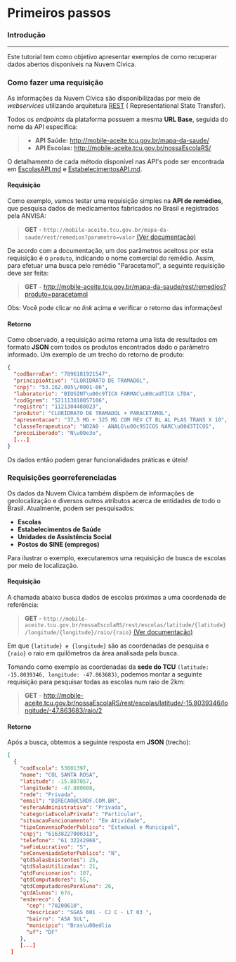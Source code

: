 Primeiros passos
===================

### Introdução
----------

Este tutorial tem como objetivo apresentar exemplos de como recuperar dados abertos disponíveis na Nuvem Cívica. 


### Como fazer uma requisição
As informações da Nuvem Cívica são disponibilizadas por meio de *webservices* utilizando arquitetura [REST] ( Representational State Transfer). 

Todos os *endpoints* da plataforma possuem a mesma **URL Base**, seguida do nome da API específica:

>  - **API Saúde:** http://mobile-aceite.tcu.gov.br/mapa-da-saude/
>  - **API Escolas:** http://mobile-aceite.tcu.gov.br/nossaEscolaRS/

O detalhamento de cada método disponível nas API's pode ser encontrada em [EscolasAPI.md] e [EstabelecimentosAPI.md].

#### Requisição
Como exemplo, vamos testar uma requisição simples na **API de remédios**, que pesquisa dados de medicamentos fabricados no Brasil e registrados pela ANVISA:

 > **GET**  -  `http://mobile-aceite.tcu.gov.br/mapa-da-saude/rest/remedios?parametro=valor`
 > [(Ver documentação)](https://github.com/AppCivicoPlataforma/AppCivico/blob/master/EstabelecimentosAPI.md#rem%C3%A9dios-1)

De acordo com a documentação, um dos parâmetros aceitoss por esta requisição é o `produto`, indicando o nome comercial do remédio. Assim, para efetuar uma busca pelo remédio "Paracetamol", a seguinte requisição deve ser feita:

> **GET** - http://mobile-aceite.tcu.gov.br/mapa-da-saude/rest/remedios?produto=paracetamol

Obs: Você pode clicar no *link* acima e verificar o retorno das informações!
#### Retorno
Como observado, a requisição acima retorna uma lista de resultados em formato **JSON** com todos os produtos encontrados dado o parâmetro informado. Um exemplo de um trecho do retorno de produto:

```json
{
  "codBarraEan": "7896181921547",
  "principioAtivo": "CLORIDRATO DE TRAMADOL",
  "cnpj": "53.162.095\/0001-06",
  "laboratorio": "BIOSINT\u00c9TICA FARMAC\u00caUTICA LTDA",
  "codGgrem": "521113010057106",
  "registro": "1121304480023",
  "produto": "CLORIDRATO DE TRAMADOL + PARACETAMOL",
  "apresentacao": "37,5 MG + 325 MG COM REV CT BL AL PLAS TRANS X 10",
  "classeTerapeutica": "N02A0 - ANALG\u00c9SICOS NARC\u00d3TICOS",
  "precoLiberado": "N\u00e3o",
  [...]
}
```

Os dados então podem gerar funcionalidades práticas e úteis!

### Requisições georreferenciadas

Os dados da Nuvem Cívica também dispõem de informações de geolocalização e diversos outros atributos acerca de entidades de todo o Brasil. Atualmente, podem ser pesquisados:

 - **Escolas**
 - **Estabelecimentos de Saúde**
 - **Unidades de Assistência Social**
 - **Postos do SINE (empregos)**

Para ilustrar o exemplo, executaremos uma requisição de busca de escolas por meio de localização.
#### Requisição

A chamada abaixo busca dados de escolas próximas a uma coordenada de referência:
 > **GET** - `http://mobile-aceite.tcu.gov.br/nossaEscolaRS/rest/escolas/latitude/{latitude}/longitude/{longitude}/raio/{raio}`
 > [(Ver documentação)](https://github.com/AppCivicoPlataforma/AppCivico/blob/master/EscolasAPI.md#escolas-georreferenciadas)

Em que `{latitude} e {longitude}` são as coordenadas de pesquisa e `{raio}` o raio em quilômetros da área analisada pela busca.

Tomando como exemplo as coordenadas da **sede do TCU** `(latitude: -15.8039346, longitude: -47.863683)`, podemos montar a seguinte requisição para pesquisar todas as escolas num raio de 2km:

 > **GET** - http://mobile-aceite.tcu.gov.br/nossaEscolaRS/rest/escolas/latitude/-15.8039346/longitude/-47.863683/raio/2

#### Retorno

Após a busca, obtemos a seguinte resposta em **JSON** (trecho):
```json
[ 
  {
    "codEscola": 53001397,
    "nome": "COL SANTA ROSA",
    "latitude": -15.807057,
    "longitude": -47.880608,
    "rede": "Privada",
    "email": "DIRECAO@CSRDF.COM.BR",
    "esferaAdministrativa": "Privada",
    "categoriaEscolaPrivada": "Particular",
    "situacaoFuncionamento": "Em Atividade",
    "tipoConvenioPoderPublico": "Estadual e Municipal",
    "cnpj": "61638227000313",
    "telefone": "61 32242966",
    "seFimLucrativo": "S",
    "seConveniadaSetorPublico": "N",
    "qtdSalasExistentes": 25,
    "qtdSalasUtilizadas": 21,
    "qtdFuncionarios": 107,
    "qtdComputadores": 55,
    "qtdComputadoresPorAluno": 26,
    "qtdAlunos": 674,
    "endereco": {
      "cep": "70200610",
      "descricao": "SGAS 601 - CJ C - LT 03 ",
      "bairro": "ASA SUL",
      "municipio": "Bras\u00edlia                                          ",
      "uf": "DF"
    },
    [...]
 ]
```

[http://mobile-aceite.tcu.gov.br/mapa-da-saude/rest/remedios]:http://mobile-aceite.tcu.gov.br/mapa-da-saude/rest/remedios
[documentação]:https://github.com/AppCivicoPlataforma/AppCivico/blob/master/EstabelecimentosAPI.md#remédios-1
[EscolasAPI.md]:https://github.com/AppCivicoPlataforma/AppCivico/blob/master/EscolasAPI.md
[EstabelecimentosAPI.md]:https://github.com/AppCivicoPlataforma/AppCivico/blob/master/EstabelecimentosAPI.md
[REST]:https://www.infoq.com/br/articles/rest-introduction
